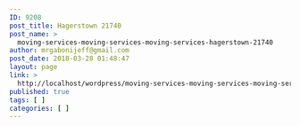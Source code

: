 ```yaml
---
ID: 9208
post_title: Hagerstown 21740
post_name: >
  moving-services-moving-services-moving-services-hagerstown-21740
author: mrgabonijeff@gmail.com
post_date: 2018-03-28 01:48:47
layout: page
link: >
  http://localhost/wordpress/moving-services-moving-services-moving-services-hagerstown-21740/
published: true
tags: [ ]
categories: [ ]
---
```

